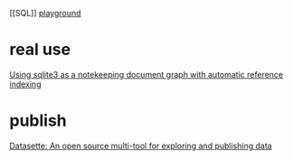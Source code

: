 [[SQL]]
[playground](https://sqlime.org/)

# real use
[Using sqlite3 as a notekeeping document graph with automatic reference indexing](https://epilys.github.io/bibliothecula/notekeeping.html)

# publish
[Datasette: An open source multi-tool for exploring and publishing data](https://datasette.io/)